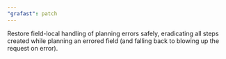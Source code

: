 ```yaml
---
"grafast": patch
---
```


Restore field-local handling of planning errors safely, eradicating all steps
created while planning an errored field (and falling back to blowing up the
request on error).
